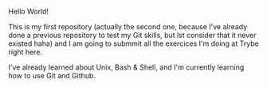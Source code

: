 Hello World! 

This is my first repository (actually the second one, because I've already done a previous repository to test my Git skills, but lst consider that it never existed haha) and I am going to submmit all the exercices I'm doing at Trybe right here.

I've already learned about Unix, Bash & Shell, and I'm currently learning how to use Git and Github. 


